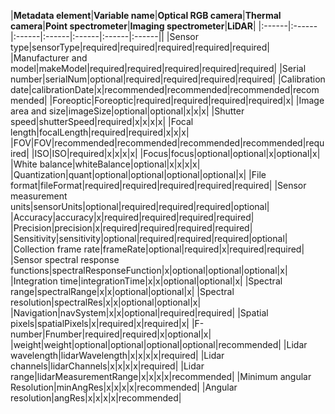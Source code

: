 |**Metadata element**|**Variable name**|**Optical RGB camera**|**Thermal camera**|**Point spectrometer**|**Imaging spectrometer**|**LiDAR**|
|:------|:------|:------|:------|:------|:------|:------||
|Sensor type|sensorType|required|required|required|required|required|
|Manufacturer and model|makeModel|required|required|required|required|required|
|Serial number|serialNum|optional|required|required|required|required|
|Calibration date|calibrationDate|x|recommended|recommended|recommended|recommended|
|Foreoptic|Foreoptic|required|required|required|required|x|
|Image area and size|imageSize|optional|optional|x|x|x|
|Shutter speed|shutterSpeed|required|x|x|x|x|
|Focal length|focalLength|required|required|x|x|x|
|FOV|FOV|recommended|recommended|recommended|recommended|required|
|ISO|ISO|required|x|x|x|x|
|Focus|focus|optional|optional|x|optional|x|
|White balance|whiteBalance|optional|x|x|x|x|
|Quantization|quant|optional|optional|optional|optional|x|
|File format|fileFormat|required|required|required|required|required|
|Sensor measurement units|sensorUnits|optional|required|required|required|optional|
|Accuracy|accuracy|x|required|required|required|required|
|Precision|precision|x|required|required|required|required|
|Sensitivity|sensitivity|optional|required|required|required|optional|
|Collection frame rate|frameRate|optional|required|x|required|required|
|Sensor spectral response functions|spectralResponseFunction|x|optional|optional|optional|x|
|Integration time|integrationTime|x|x|optional|optional|x|
|Spectral range|spectralRange|x|x|optional|optional|x|
|Spectral resolution|spectralRes|x|x|optional|optional|x|
|Navigation|navSystem|x|x|optional|required|required|
|Spatial pixels|spatialPixels|x|required|x|required|x|
|F-number|Fnumber|required|required|x|optional|x|
|weight|weight|optional|optional|optional|optional|recommended|
|Lidar wavelength|lidarWavelength|x|x|x|x|required|
|Lidar channels|lidarChannels|x|x|x|x|required|
|Lidar range|lidarMeasurementRange|x|x|x|x|recommended|
|Minimum angular Resolution|minAngRes|x|x|x|x|recommended|
|Angular resolution|angRes|x|x|x|x|recommended|

